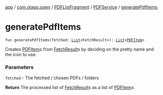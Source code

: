 [app](../../../index.md) / [com.otago.open](../../index.md) / [PDFListFragment](../index.md) / [PDFService](index.md) / [generatePdfItems](./generate-pdf-items.md)

# generatePdfItems

`fun generatePdfItems(fetched: `[`List`](https://kotlinlang.org/api/latest/jvm/stdlib/kotlin.collections/-list/index.html)`<FetchResult>): `[`List`](https://kotlinlang.org/api/latest/jvm/stdlib/kotlin.collections/-list/index.html)`<`[`PDFItem`](../../-p-d-f-item/index.md)`>`

Creates [PDFItem](../../-p-d-f-item/index.md)s from [FetchResult](../-fetch-result/index.md)s by deciding on the pretty name and the icon to use.

### Parameters

`fetched` - The fetched / chosen PDFs / folders

**Return**
The processed list of [FetchResult](../-fetch-result/index.md)s as a list of [PDFItem](../../-p-d-f-item/index.md)s

